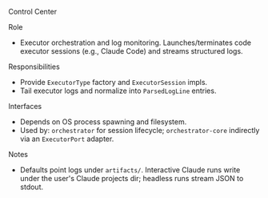 Control Center

Role
- Executor orchestration and log monitoring. Launches/terminates code executor sessions (e.g., Claude Code) and streams structured logs.

Responsibilities
- Provide `ExecutorType` factory and `ExecutorSession` impls.
- Tail executor logs and normalize into `ParsedLogLine` entries.

Interfaces
- Depends on OS process spawning and filesystem.
- Used by: `orchestrator` for session lifecycle; `orchestrator-core` indirectly via an `ExecutorPort` adapter.

Notes
- Defaults point logs under `artifacts/`. Interactive Claude runs write under the user's Claude projects dir; headless runs stream JSON to stdout.

